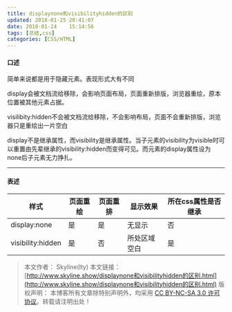 ```yaml
---
title: displaynone和visibilityhidden的区别
updated: 2018-01-25	20:41:07
date: 2018-01-24    15:14:56
tags: [总结,css]
categories: [CSS/HTML]
---
```

#### 口述
简单来说都是用于隐藏元素。表现形式大有不同
  
display会被文档流给移除，会影响页面布局，页面重新排版，浏览器重绘，原本位置被其他元素占据。
  
visilibity:hidden不会被文档流给移除，不会影响布局，页面不会重新排版，浏览器只是重绘出一片空白
  
display不是继承属性，而visibility是继承属性。当子元素的visibility为visible时可以重置由先辈继承的visibility:hidden而变得可见。而元素的display属性设为none后子元素无力挣扎。

*****

#### 表述
  
样式|页面重绘|页面重排|显示效果|所在css属性是否继承
--|-------------------|--------------|-------|-----
display:none|是|是|无显示|否
visibility:hidden|是|否|所处区域空白|是

> 本文作者： Skyline(lty)
本文链接： [http://www.skyline.show/displaynone和visibilityhidden的区别.html](http://www.skyline.show/displaynone和visibilityhidden的区别.html)
版权声明： 本博客所有文章除特别声明外，均采用 [CC BY-NC-SA 3.0 许可协议](https://creativecommons.org/licenses/by-nc-sa/3.0/)。转载请注明出处！
